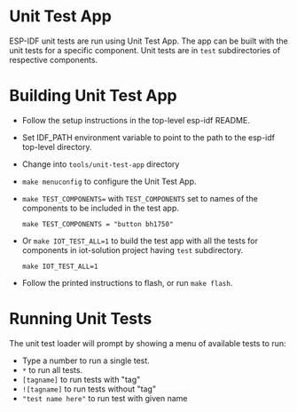 # Unit Test App

ESP-IDF unit tests are run using Unit Test App. The app can be built with the unit tests for a specific component. Unit tests are in `test` subdirectories of respective components.

# Building Unit Test App

* Follow the setup instructions in the top-level esp-idf README.
* Set IDF_PATH environment variable to point to the path to the esp-idf top-level directory.
* Change into `tools/unit-test-app` directory
* `make menuconfig` to configure the Unit Test App.
* `make TEST_COMPONENTS=` with `TEST_COMPONENTS` set to names of the components to be included in the test app. 

	```
	make TEST_COMPONENTS = "button bh1750"
	```
	
* Or `make IOT_TEST_ALL=1` to build the test app with all the tests for components in iot-solution project having `test` subdirectory.

	```
	make IOT_TEST_ALL=1
	```
	
* Follow the printed instructions to flash, or run `make flash`.

# Running Unit Tests

The unit test loader will prompt by showing a menu of available tests to run:

* Type a number to run a single test.
* `*` to run all tests.
* `[tagname]` to run tests with "tag"
* `![tagname]` to run tests without "tag" 
* `"test name here"` to run test with given name
